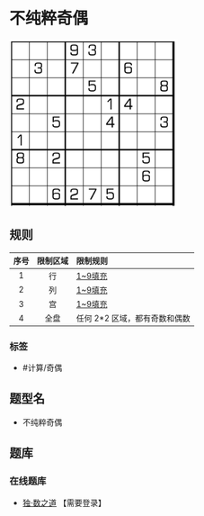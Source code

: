 # 不纯粹奇偶
<!-- START doctoc generated TOC please keep comment here to allow auto update -->
<!-- DON'T EDIT THIS SECTION, INSTEAD RE-RUN doctoc TO UPDATE -->

<!-- END doctoc generated TOC please keep comment here to allow auto update -->

![题](../../../../../images/sudoku/不纯粹奇偶.png)

## 规则

| 序号  | 限制区域 | 限制规则              |
|:---:|:----:|:------------------|
|  1  |  行   | [1~9填充]           |
|  2  |  列   | [1~9填充]           |
|  3  |  宫   | [1~9填充]           |
|  4  |  全盘  | 任何 2*2 区域，都有奇数和偶数 |

### 标签

- #计算/奇偶

## 题型名

- 不纯粹奇偶

## 题库

### 在线题库

- [独·数之道](http://www.sudokufans.org.cn/lx/game.index.php?type=noe2) 【需要登录】

[1~9填充]: ../../../../../rules/rules.md#1to9填充
